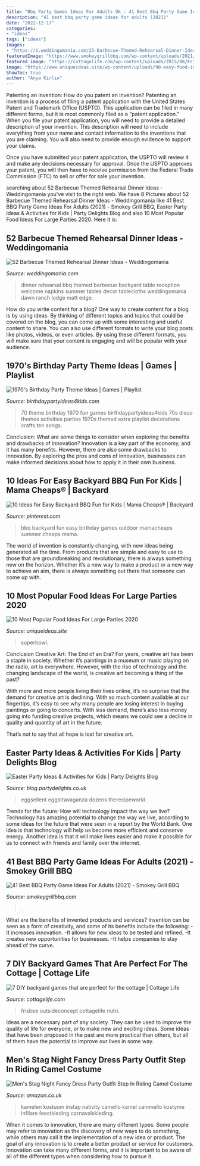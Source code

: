 ```yaml
---
title: "Bbq Party Games Ideas For Adults Uk : 41 Best Bbq Party Game Ideas For Adults (2021)"
description: "41 best bbq party game ideas for adults (2021)"
date: "2022-12-17"
categories:
- "ideas"
tags: ["ideas"]
images:
- "https://i.weddingomania.com/25-Barbecue-Themed-Rehearsal-Dinner-Ideas9.jpg"
featuredImage: "https://www.smokeygrillbbq.com/wp-content/uploads/2021/06/BBQ-Party-Game-Ideas-For-Adults.jpg"
featured_image: "https://cottagelife.com/wp-content/uploads/2015/08/Frisbee.jpg"
image: "https://www.uniqueideas.site/wp-content/uploads/90-easy-food-ideas-for-large-parties-20-easy-meal-ideas-that-feed.jpg"
ShowToc: true
author: "Anya Kirlin"
---
```



Patenting an invention: How do you patent an invention?
Patenting an invention is a process of filing a patent application with the United States Patent and Trademark Office (USPTO). This application can be filed in many different forms, but it is most commonly filed as a “patent application.”
When you file your patent application, you will need to provide a detailed description of your invention. This description will need to include everything from your name and contact information to the inventions that you are claiming. You will also need to provide enough evidence to support your claims.

Once you have submitted your patent application, the USPTO will review it and make any decisions necessary for approval. Once the USPTO approves your patent, you will then have to receive permission from the Federal Trade Commission (FTC) to sell or offer for sale your invention.

	

		
searching about 52 Barbecue Themed Rehearsal Dinner Ideas - Weddingomania you've visit to the right web. We have 8 Pictures about 52 Barbecue Themed Rehearsal Dinner Ideas - Weddingomania like 41 Best BBQ Party Game Ideas For Adults (2021) - Smokey Grill BBQ, Easter Party Ideas &amp; Activities for Kids | Party Delights Blog and also 10 Most Popular Food Ideas For Large Parties 2020. Here it is:
		
    
## 52 Barbecue Themed Rehearsal Dinner Ideas - Weddingomania

<img loading=lazy src="https://i.weddingomania.com/25-Barbecue-Themed-Rehearsal-Dinner-Ideas9.jpg" onerror="this.onerror=null;this.src='https://tse2.mm.bing.net/th?id=OIP.pgoca739ycyxLjtOBJizoAAAAA&amp;pid=15.1';" alt="52 Barbecue Themed Rehearsal Dinner Ideas - Weddingomania">

_Source: weddingomania.com_

>dinner rehearsal bbq themed barbecue backyard table reception welcome napkins summer tables decor tablecloths weddingomania dawn ranch lodge matt edge. 

	

How do you write content for a blog?
One way to create content for a blog is by using ideas. By thinking of different topics and topics that could be covered on the blog, you can come up with some interesting and useful content to share. You can also use different formats to write your blog posts like photos, videos, or even articles. By using these different formats, you will make sure that your content is engaging and will be popular with your audience.

    
## 1970&#039;s Birthday Party Theme Ideas | Games | Playlist

<img loading=lazy src="https://birthdaypartyideas4kids.com/70-party-ideas.png" onerror="this.onerror=null;this.src='https://tse2.mm.bing.net/th?id=OIP.SjNFOGoGIA0JuhZd8DNtcAAAAA&amp;pid=15.1';" alt="1970&#039;s Birthday Party Theme Ideas | Games | Playlist">

_Source: birthdaypartyideas4kids.com_

>70 theme birthday 1970 fun games birthdaypartyideas4kids 70s disco themes activities parties 1970s themed extra playlist decorations crafts ten songs. 

	

Conclusion: What are some things to consider when exploring the benefits and drawbacks of innovation?
Innovation is a key part of the economy, and it has many benefits. However, there are also some drawbacks to innovation. By exploring the pros and cons of innovation, businesses can make informed decisions about how to apply it in their own business.

    
## 10 Ideas For Easy Backyard BBQ Fun For Kids | Mama Cheaps® | Backyard

<img loading=lazy src="https://i.pinimg.com/736x/c0/8f/c5/c08fc5d87ea1cffddb9b6460c5d654af--backyard-barbeque-backyard-bbq-games.jpg" onerror="this.onerror=null;this.src='https://tse4.mm.bing.net/th?id=OIP.5K7nfzRWLaR2N8lCkk3GqgHaUJ&amp;pid=15.1';" alt="10 Ideas for Easy Backyard BBQ Fun for Kids | Mama Cheaps® | Backyard">

_Source: pinterest.com_

>bbq backyard fun easy birthday games outdoor mamacheaps summer cheaps mama. 

	

The world of invention is constantly changing, with new ideas being generated all the time. From products that are simple and easy to use to those that are groundbreaking and revolutionary, there is always something new on the horizon. Whether it’s a new way to make a product or a new way to achieve an aim, there is always something out there that someone can come up with.

    
## 10 Most Popular Food Ideas For Large Parties 2020

<img loading=lazy src="https://www.uniqueideas.site/wp-content/uploads/90-easy-food-ideas-for-large-parties-20-easy-meal-ideas-that-feed.jpg" onerror="this.onerror=null;this.src='https://tse2.mm.bing.net/th?id=OIP.r3nwzvZGwbuaMsvWyMiOOAHaEd&amp;pid=15.1';" alt="10 Most Popular Food Ideas For Large Parties 2020">

_Source: uniqueideas.site_

>superbowl. 

	

Conclusion
Creative Art: The End of an Era?
For years, creative art has been a staple in society. Whether it’s paintings in a museum or music playing on the radio, art is everywhere. However, with the rise of technology and the changing landscape of the world, is creative art becoming a thing of the past?

With more and more people living their lives online, it’s no surprise that the demand for creative art is declining. With so much content available at our fingertips, it’s easy to see why many people are losing interest in buying paintings or going to concerts. With less demand, there’s also less money going into funding creative projects, which means we could see a decline in quality and quantity of art in the future.

That’s not to say that all hope is lost for creative art.

    
## Easter Party Ideas &amp; Activities For Kids | Party Delights Blog

<img loading=lazy src="https://blog.partydelights.co.uk/wp-content/uploads/2015/03/FEATURE3.jpg" onerror="this.onerror=null;this.src='https://tse4.mm.bing.net/th?id=OIP.R10YIIBuYskJMmJf2jBiIgHaE8&amp;pid=15.1';" alt="Easter Party Ideas &amp; Activities for Kids | Party Delights Blog">

_Source: blog.partydelights.co.uk_

>eggsellent eggstravaganza dozens therecipeworld. 

	

Trends for the future: How will technology impact the way we live?
Technology has amazing potential to change the way we live, according to some ideas for the future that were seen in a report by the World Bank. One idea is that technology will help us become more efficient and conserve energy. Another idea is that it will make lives easier and make it possible for us to connect with friends and family over the internet.

    
## 41 Best BBQ Party Game Ideas For Adults (2021) - Smokey Grill BBQ

<img loading=lazy src="https://www.smokeygrillbbq.com/wp-content/uploads/2021/06/BBQ-Party-Game-Ideas-For-Adults.jpg" onerror="this.onerror=null;this.src='https://tse4.mm.bing.net/th?id=OIP.xn4bcPlrA4kAecH1aSxCGQHaE8&amp;pid=15.1';" alt="41 Best BBQ Party Game Ideas For Adults (2021) - Smokey Grill BBQ">

_Source: smokeygrillbbq.com_

>. 

	

What are the benefits of invented products and services?
Invention can be seen as a form of creativity, and some of its benefits include the following: 
-It increases innovation. 
-It allows for new ideas to be tested and refined. 
-It creates new opportunities for businesses. 
-It helps companies to stay ahead of the curve.

    
## 7 DIY Backyard Games That Are Perfect For The Cottage | Cottage Life

<img loading=lazy src="https://cottagelife.com/wp-content/uploads/2015/08/Frisbee.jpg" onerror="this.onerror=null;this.src='https://tse4.mm.bing.net/th?id=OIP.oQBx-g7EcaO8a0_BW0hhywHaFj&amp;pid=15.1';" alt="7 DIY backyard games that are perfect for the cottage | Cottage Life">

_Source: cottagelife.com_

>frisbee outsideconcept cottagelife nutri. 

	

Ideas are a necessary part of any society. They can be used to improve the quality of life for everyone, or to make new and exciting ideas. Some ideas that have been proposed in the past are more practical than others, but all of them have the potential to improve our lives in some way.

    
## Men&#039;s Stag Night Fancy Dress Party Outfit Step In Riding Camel Costume

<img loading=lazy src="https://images-na.ssl-images-amazon.com/images/I/61JujtiMO2L._AC_UL1200_.jpg" onerror="this.onerror=null;this.src='https://tse3.mm.bing.net/th?id=OIP.EZ6ALe-F2ljntngOSzuEUQHaLl&amp;pid=15.1';" alt="Men&#039;s Stag Night Fancy Dress Party Outfit Step In Riding Camel Costume">

_Source: amazon.co.uk_

>kamelen kostuum instap nativity camello kamel cammello kostyme infilare feestkleding carnavalskleding. 

	

When it comes to innovation, there are many different types. Some people may refer to innovation as the discovery of new ways to do something, while others may call it the implementation of a new idea or product. The goal of any innovation is to create a better product or service for customers. Innovation can take many different forms, and it is important to be aware of all of the different types when considering how to pursue it.

